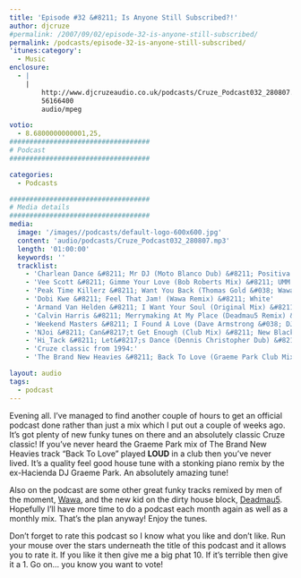 ```yaml
---
title: 'Episode #32 &#8211; Is Anyone Still Subscribed?!'
author: djcruze
#permalink: /2007/09/02/episode-32-is-anyone-still-subscribed/
permalink: /podcasts/episode-32-is-anyone-still-subscribed/
'itunes:category':
  - Music
enclosure:
  - |
    |
        http://www.djcruzeaudio.co.uk/podcasts/Cruze_Podcast032_280807.mp3
        56166400
        audio/mpeg

votio:
  - 8.6800000000001,25,
###################################
# Podcast
###################################

categories:
  - Podcasts

###################################
# Media details
###################################
media:
  image: '/images//podcasts/default-logo-600x600.jpg'
  content: 'audio/podcasts/Cruze_Podcast032_280807.mp3'
  length: '01:00:00'
  keywords: ''
  tracklist:
    - 'Charlean Dance &#8211; Mr DJ (Moto Blanco Dub) &#8211; Positiva'
    - 'Vee Scott &#8211; Gimme Your Love (Bob Roberts Mix) &#8211; UMM Records'
    - 'Peak Time Killerz &#8211; Want You Back (Thomas Gold &#038; Wawa Original Mix) &#8211; Sume Music'
    - 'Dobi Kwe &#8211; Feel That Jam! (Wawa Remix) &#8211; White'
    - 'Armand Van Helden &#8211; I Want Your Soul (Original Mix) &#8211; Southern Fried Records'
    - 'Calvin Harris &#8211; Merrymaking At My Place (Deadmau5 Remix) &#8211; Fly Eye'
    - 'Weekend Masters &#8211; I Found A Love (Dave Armstrong &#038; DJ DLG Mix) &#8211; Hit! Records'
    - 'NJoi &#8211; Can&#8217;t Get Enough (Club Mix) &#8211; New Black Records'
    - 'Hi_Tack &#8211; Let&#8217;s Dance (Dennis Christopher Dub) &#8211; Gusto'
    - 'Cruze classic from 1994:'
    - 'The Brand New Heavies &#8211; Back To Love (Graeme Park Club Mix) &#8211; FFRR'

layout: audio
tags:
  - podcast
---
```


Evening all. I&#8217;ve managed to find another couple of hours to get an official podcast done rather than just a mix which I put out a couple of weeks ago. It&#8217;s got plenty of new funky tunes on there and an absolutely classic Cruze classic! If you&#8217;ve never heard the Graeme Park mix of The Brand New Heavies track &#8220;Back To Love&#8221; played **LOUD** in a club then you&#8217;ve never lived. It&#8217;s a quality feel good house tune with a stonking piano remix by the ex-Hacienda DJ Graeme Park. An absolutely amazing tune!

Also on the podcast are some other great funky tracks remixed by men of the moment, [Wawa][3], and the new kid on the dirty house block, [Deadmau5][4]. Hopefully I&#8217;ll have more time to do a podcast each month again as well as a monthly mix. That&#8217;s the plan anyway! Enjoy the tunes.

Don&#8217;t forget to rate this podcast so I know what you like and don&#8217;t like. Run your mouse over the stars underneath the title of this podcast and it allows you to rate it. If you like it then give me a big phat 10. If it&#8217;s terrible then give it a 1. Go on&#8230; you know you want to vote!

[1]: http://www.djcruze.co.uk/cms/wp-content/DownloadButton.gif
[2]: http://www.djcruzeaudio.co.uk/podcasts/Cruze_Podcast032_280807.mp3
[3]: http://myspace.com/wawamusicwawa
[4]: http://www.deadmau5.com/
